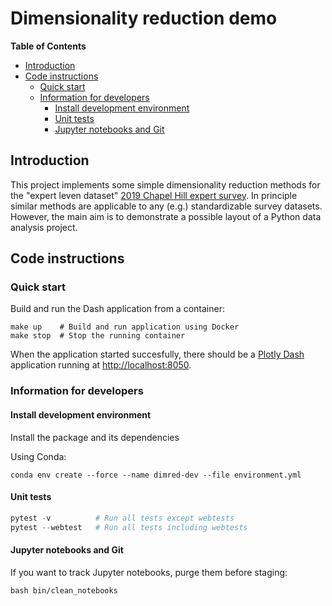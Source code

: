 # Dimensionality reduction demo


<!-- markdown-toc start - Don't edit this section. Run M-x markdown-toc-refresh-toc -->
**Table of Contents**

- [Introduction](#introduction)
- [Code instructions](#code-instructions)
    - [Quick start](#quick-start)
    - [Information for developers](#information-for-developers)
        - [Install development environment](#install-development-environment)
        - [Unit tests](#unit-tests)
        - [Jupyter notebooks and Git](#jupyter-notebooks-and-git)

<!-- markdown-toc end -->



## Introduction

This project implements some simple dimensionality reduction methods for the
"expert leven dataset" [2019 Chapel Hill expert
survey](https://www.chesdata.eu/2019-chapel-hill-expert-survey "2019_CHES"). In
principle similar methods are applicable to any (e.g.) standardizable survey
datasets. However, the main aim is to demonstrate a possible layout of a Python
data analysis project.

## Code instructions

### Quick start

Build and run the Dash application from a container:

``` shell
make up    # Build and run application using Docker
make stop  # Stop the running container
```

When the application started succesfully, there should be a [Plotly
Dash](https://dash.plotly.com/ "Dash") application running at
<http://localhost:8050>.


### Information for developers

#### Install development environment

Install the package and its dependencies 

Using Conda:

``` shell
conda env create --force --name dimred-dev --file environment.yml
```


#### Unit tests

``` python
pytest -v          # Run all tests except webtests
pytest --webtest   # Run all tests including webtests
```

#### Jupyter notebooks and Git
If you want to track Jupyter notebooks, purge them before staging:

``` shell
bash bin/clean_notebooks
```
